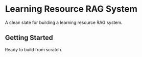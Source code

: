# Learning Resource RAG System

A clean slate for building a learning resource RAG system.

## Getting Started

Ready to build from scratch.